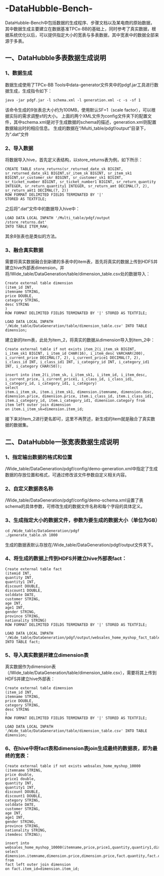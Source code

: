 # -DataHubble-Bench-
DataHubble-Bench中包括数据的生成程序、步骤文档以及某电商的原始数据，其中数据生成主要建立在数据基准TPCx-BB的基础上，同时参考了真实数据，根据系统优化以后，可以提供指定大小的宽表与多表数据，其中宽表中的数据全部来源于多表。
## 一、DataHubble多表数据生成说明
### 1、数据生成
数据生成使用了TPCx-BB Tools中data-generator文件夹中的pdgf.jar工具进行数据生成，生成指令如下：
```
java -jar pdgf.jar -l schema.xml -l generation.xml -c -s -sf 1
```
该命令生成的9张表总大小约为100MB，使用默认SF=1（scale factor），可以根据实际的需求调整sf的大小。
上面的两个XML文件为config文件夹下的配置文件，其中schema.xml是对于生成数据的schema的描述，generation.xml则配置数据输出时的相应信息。
生成的数据在“/Multi_table/pdgf/output”目录下，为“.dat“文件
### 2、导入数据
将数据导入hive，首先定义表结构，以store_returns表为例，如下所示：
```
CREATE TABLE store_returns(sr_returned_date_sk BIGINT, sr_returned_date_sk1 BIGINT,sr_item_sk BIGINT, sr_item_sk1 BIGINT,sr_customer_skr BIGINT, sr_customer_sk1 BIGINT, sr_ticket_number BIGINT, sr_ticket_number1 BIGINT, sr_return_quantity INTEGER, sr_return_quantity1 INTEGER, sr_return_amt DECIMAL(7, 2), sr_return_amt1 DECIMAL(7, 2))
ROW FORMAT DELIMITED FIELDS TERMINATED BY '|'
STORED AS TEXTFILE;
```
之后将“.dat“文件中的数据导入hive中：
```
LOAD DATA LOCAL INPATH '/Multi_table/pdgf/output
/store_returns.dat' 
INTO TABLE ITEM_RAW;
```
其余8张表也是类似的方法。
### 3、融合真实数据
需要将真实数据融合到新建的多表中的item表，首先将真实的数据上传到HDFS并建立hive外部表dimension，并将/Wide_table/DataGeneration/table/dimension_table.csv处的数据导入：
```
Create external table dimension
(item_id INT,
itemname STRING,
price DOUBLE,
category STRING,
desc STRING
)
ROW FORMAT DELIMITED FIELDS TERMINATED BY '|' STORED AS TEXTFILE;

LOAD DATA LOCAL INPATH '/Wide_table/DataGeneration/table/dimension_table.csv' INTO TABLE dimension;
```
建立新的item表，此处为item_2，将真实的数据从dimension导入到item_2中： 
```
Create external table if not exists item_2(i_item_sk BIGINT, i_item_sk1 BIGINT, i_item_id CHAR(16), i_item_desc VARCHAR(200), i_current_price DECIMAL(7, 2), i_current_price1 DECIMAL(7, 2), i_class_id INT, i_class_id1 INT, i_category_id INT, i_category_id1 INT, i_category CHAR(50));

insert into item_2(i_item_sk, i_item_sk1, i_item_id, i_item_desc, i_current_price, i_current_price1, i_class_id, i_class_id1, i_category_id, i_category_id1, i_category)
select 
item.i_item_sk, item.i_item_sk1, dimension.itemname, dimension.desc, dimension.price, dimension.price, item.i_class_id, item.i_class_id1, item.i_category_id, item.i_category_id1, dimension.category from
item left outer join dimension
on item.i_item_sk=dimension.item_id;
```
接下来对item_2进行更名即可，这里不再赘述，新生成的item就是融合了真实数据的数据集。
## 二、DataHubble一张宽表数据生成说明
### 1、指定输出数据的格式和位置
/Wide_table/DataGeneration/pdgf/config/demo-generation.xml中指定了生成数据的存放位置和格式，可通过修改该文件参数自定义相关内容。
### 2、自定义数据表名称
/Wide_table/DataGeneration/pdgf/config/demo-schema.xml设置了表schema的具体参数，可修改生成的数据文件名称和每个字段的具体定义。
### 3、生成指定大小的数据文件，参数为要生成的数据大小（单位为GB）
```
cd /Wide_table/DataGeneration/pdgf
./generate_table.sh 1000
```
生成的数据表默认存放在/Wide_table/DataGeneration/pdgf/output文件夹下。
### 4、将生成的数据上传到HDFS并建立hive外部表fact：
```
Create external table fact
(itemid INT,
quantity INT,
quantity1 INT,
discount DOUBLE,
discount1 DOUBLE,
solddate DATE,
customer STRING, 
age INT,
age1 INT,
gender STRING,
province STRING,
nationality STRING)
ROW FORMAT DELIMITED FIELDS TERMINATED BY '|' STORED AS TEXTFILE;

LOAD DATA LOCAL INPATH '/Wide_table/DataGeneration/pdgf/output/websales_home_myshop_fact_table.dat' INTO TABLE fact;
```
### 5、导入真实数据并建立dimension表
真实数据作为dimension表（/Wide_table/DataGeneration/table/dimension_table.csv），需要将其上传到HDFS并建立hive外部表：
```
Create external table dimension
(item_id INT,
itemname STRING,
price DOUBLE,
category STRING,
desc STRING
)
ROW FORMAT DELIMITED FIELDS TERMINATED BY '|' STORED AS TEXTFILE;

LOAD DATA LOCAL INPATH '/Wide_table/DataGeneration/table/dimension_table.csv' INTO TABLE dimension;
```
### 6、在hive中将fact表和dimension表join生成最终的数据表，即为最终的宽表：
```
Create external table if not exists websales_home_myshop_10000
(itemname STRING,
price double,
price1 double,
quantity INT,
quantity1 INT,
discount DOUBLE,
discount1 DOUBLE,
category STRING,
solddate DATE,
customer STRING, 
age INT,
age1 INT,
gender STRING,
province STRING,
nationality STRING,
itemdesc STRING);

insert into websales_home_myshop_10000(itemname,price,price1,quantity,quantiry1,discount,discount1,category,solddate,customer,age,age1,gender,province,nationality,itemdesc)
select dimension.itemname,dimension.price,dimension.price,fact.quantity,fact.quantity,fact.discount,fact.discount,dimension.category,fact.solddate,fact.customer,fact.age,fact.age,fact.gender,fact.province,fact.nationality,dimension.itemdesc from
fact left outer join dimension
on fact.item_id=dimension.item_id;
```

